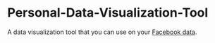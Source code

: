 # Personal-Data-Visualization-Tool
A data visualization tool that you can use on your [Facebook data](https://www.facebook.com/help/1701730696756992?cms_id=131112897028467).
